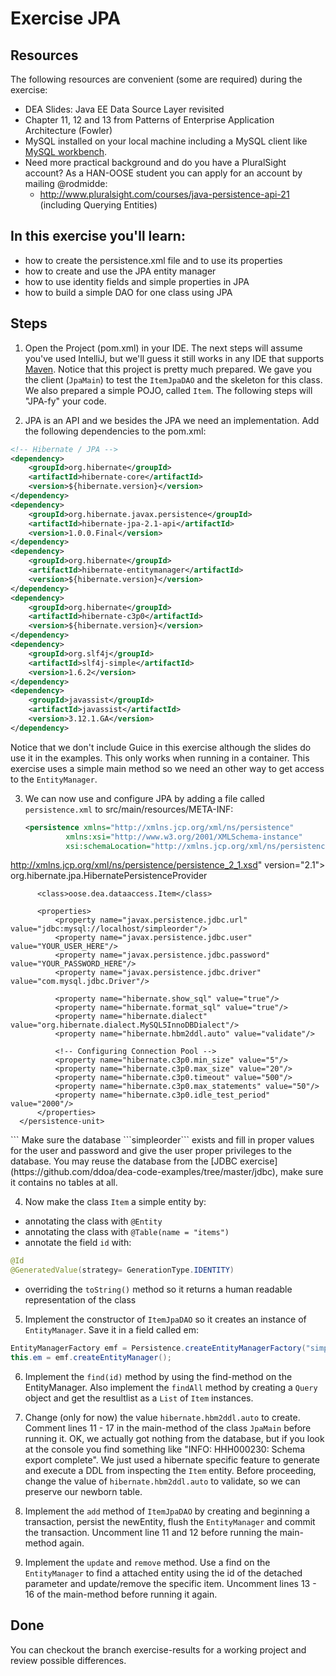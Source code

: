 Exercise JPA
============
Resources
-------------
The following resources are convenient (some are required) during the exercise:

* DEA Slides: Java EE Data Source Layer revisited
* Chapter 11, 12 and 13 from Patterns of Enterprise Application Architecture (Fowler)
* MySQL installed on your local machine including a MySQL client like [MySQL workbench](https://dev.mysql.com/downloads/workbench/).
* Need more practical background and do you have a PluralSight account? As a HAN-OOSE student you can apply for an account by mailing @rodmidde: 
	* http://www.pluralsight.com/courses/java-persistence-api-21 (including Querying Entities)
 
In this exercise you'll learn:
------------------------------
* how to create the persistence.xml file and to use its properties
* how to create and use the JPA entity manager
* how to use identity fields and simple properties in JPA
* how to build a simple DAO for one class using JPA

Steps
-----
1. Open the Project (pom.xml) in your IDE. The next steps will assume you've used IntelliJ, but we'll guess it still works in any IDE that supports [Maven](http://maven.apache.org/ "Maven"). Notice that this project is pretty much prepared. We gave you the client (<code>JpaMain</code>) to test the <code>ItemJpaDAO</code> and the skeleton for this class. We also prepared
 a simple POJO, called <code>Item</code>. The following steps will "JPA-fy" your code.

2. JPA is an API and we besides the JPA we need an implementation. Add the following dependencies to the pom.xml:

  ```xml
  <!-- Hibernate / JPA -->
  <dependency>
      <groupId>org.hibernate</groupId>
      <artifactId>hibernate-core</artifactId>
      <version>${hibernate.version}</version>
  </dependency>
  <dependency>
      <groupId>org.hibernate.javax.persistence</groupId>
      <artifactId>hibernate-jpa-2.1-api</artifactId>
      <version>1.0.0.Final</version>
  </dependency>
  <dependency>
      <groupId>org.hibernate</groupId>
      <artifactId>hibernate-entitymanager</artifactId>
      <version>${hibernate.version}</version>
  </dependency>
  <dependency>
      <groupId>org.hibernate</groupId>
      <artifactId>hibernate-c3p0</artifactId>
      <version>${hibernate.version}</version>
  </dependency>
  <dependency>
      <groupId>org.slf4j</groupId>
      <artifactId>slf4j-simple</artifactId>
      <version>1.6.2</version>
  </dependency>
  <dependency>
      <groupId>javassist</groupId>
      <artifactId>javassist</artifactId>
      <version>3.12.1.GA</version>
  </dependency>
  ```
  Notice that we don't include Guice in this exercise although the slides do use it in the examples. This only works when running in a container. This exercise uses a simple main method so we need an other way to get access to the <code>EntityManager</code>.

3. We can now use and configure JPA by adding a file called ```persistence.xml``` to src/main/resources/META-INF:
    ```xml
    <persistence xmlns="http://xmlns.jcp.org/xml/ns/persistence"
             xmlns:xsi="http://www.w3.org/2001/XMLSchema-instance"
             xsi:schemaLocation="http://xmlns.jcp.org/xml/ns/persistence
http://xmlns.jcp.org/xml/ns/persistence/persistence_2_1.xsd"
             version="2.1">
      <persistence-unit name="simpleorder" transaction-type="RESOURCE_LOCAL">
          <provider>org.hibernate.jpa.HibernatePersistenceProvider</provider>

          <class>oose.dea.dataaccess.Item</class>

          <properties>
              <property name="javax.persistence.jdbc.url" value="jdbc:mysql://localhost/simpleorder"/>
              <property name="javax.persistence.jdbc.user" value="YOUR_USER_HERE"/>
              <property name="javax.persistence.jdbc.password" value="YOUR_PASSWORD_HERE"/>
              <property name="javax.persistence.jdbc.driver" value="com.mysql.jdbc.Driver"/>

              <property name="hibernate.show_sql" value="true"/>
              <property name="hibernate.format_sql" value="true"/>
              <property name="hibernate.dialect" value="org.hibernate.dialect.MySQL5InnoDBDialect"/>
              <property name="hibernate.hbm2ddl.auto" value="validate"/>

              <!-- Configuring Connection Pool -->
              <property name="hibernate.c3p0.min_size" value="5"/>
              <property name="hibernate.c3p0.max_size" value="20"/>
              <property name="hibernate.c3p0.timeout" value="500"/>
              <property name="hibernate.c3p0.max_statements" value="50"/>
              <property name="hibernate.c3p0.idle_test_period" value="2000"/>
          </properties>
      </persistence-unit>
  </persistence>
    ```
Make sure the database ```simpleorder``` exists and fill in proper values for the user and password and give the user proper privileges to the database. You may reuse the database from the [JDBC exercise](https://github.com/ddoa/dea-code-examples/tree/master/jdbc), make sure it contains no tables at all.  

4. Now make the class ```Item``` a simple entity by:
  * annotating the class with ```@Entity```
  * annotating the class with ```@Table(name = "items")```
  * annotate the field ```id``` with:
  ```java
  @Id
  @GeneratedValue(strategy= GenerationType.IDENTITY)
  ```
  * overriding the ```toString()``` method so it returns a human readable representation of the class

5. Implement the constructor of ```ItemJpaDAO``` so it creates an instance of ```EntityManager```. Save it in a field called em:
  ```java
  EntityManagerFactory emf = Persistence.createEntityManagerFactory("simpleorder");
this.em = emf.createEntityManager();
  ```

6. Implement the ```find(id)``` method by using the find-method on the EntityManager. Also implement the ```findAll``` method by creating a ```Query``` object and get the resultlist as a ```List``` of ```Item``` instances.

7. Change (only for now) the value ```hibernate.hbm2ddl.auto``` to create. Comment lines 11 - 17 in the main-method of the class ```JpaMain``` before running it. OK, we actually got nothing from the database, but if you look at the console you find something like "INFO: HHH000230: Schema export complete". We just used a hibernate specific feature to generate and execute a DDL from inspecting the ```Item``` entity. Before proceeding, change the value of ```hibernate.hbm2ddl.auto``` to validate, so we can preserve our newborn table.

8. Implement the ```add``` method of ```ItemJpaDAO``` by creating and beginning a transaction, persist the newEntity, flush the ```EntityManager``` and commit the transaction. Uncomment line 11 and 12 before running the main-method again.

9. Implement the ```update``` and ```remove``` method. Use a find on the ```EntityManager``` to find a attached entity using the id of the detached parameter and update/remove the specific item. Uncomment lines 13 - 16 of the main-method before running it again.

Done
----
You can checkout the branch exercise-results for a working project and review possible differences.
